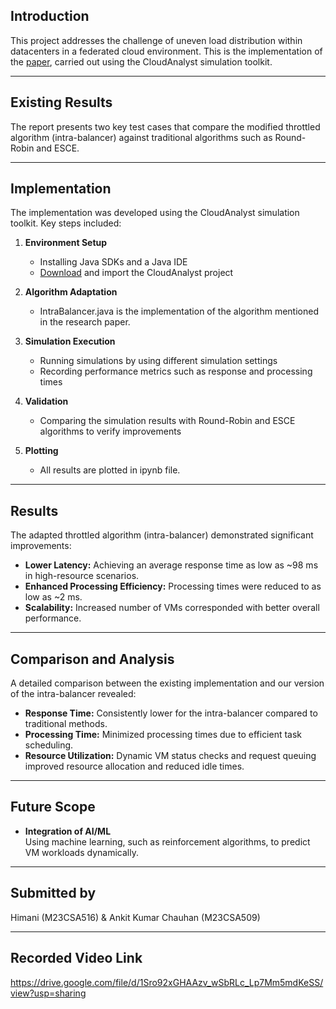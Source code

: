 ## Introduction

This project addresses the challenge of uneven load distribution within datacenters in a federated cloud environment. This is the implementation of the [paper](https://ieeexplore.ieee.org/stamp/stamp.jsp?tp=&arnumber=10629693), carried out using the CloudAnalyst simulation toolkit.

---
## Existing Results

The report presents two key test cases that compare the modified throttled algorithm (intra-balancer) against traditional algorithms such as Round-Robin and ESCE.

---
## Implementation

The implementation was developed using the CloudAnalyst simulation toolkit. Key steps included:

1. **Environment Setup**  
   - Installing Java SDKs and a Java IDE  
   - [Download](https://github.com/Ankit-IITJ/VCC_Project.git) and import the CloudAnalyst project
      
2. **Algorithm Adaptation**  
   - IntraBalancer.java is the implementation of the algorithm mentioned in the research paper.
     
3. **Simulation Execution**  
   - Running simulations by using different simulation settings
   - Recording performance metrics such as response and processing times
     
4. **Validation**  
   - Comparing the simulation results with Round-Robin and ESCE algorithms to verify improvements

5. **Plotting**
   - All results are plotted in ipynb file. 

---
## Results

The adapted throttled algorithm (intra-balancer) demonstrated significant improvements:

- **Lower Latency:** Achieving an average response time as low as ~98 ms in high-resource scenarios.
- **Enhanced Processing Efficiency:** Processing times were reduced to as low as ~2 ms.
- **Scalability:** Increased number of VMs corresponded with better overall performance.

---
## Comparison and Analysis

A detailed comparison between the existing implementation and our version of the intra-balancer revealed:

- **Response Time:** Consistently lower for the intra-balancer compared to traditional methods.
- **Processing Time:** Minimized processing times due to efficient task scheduling.
- **Resource Utilization:** Dynamic VM status checks and request queuing improved resource allocation and reduced idle times.

---
## Future Scope

- **Integration of AI/ML**  
  Using machine learning, such as reinforcement algorithms, to predict VM workloads dynamically.

---
## Submitted by 
Himani (M23CSA516) & Ankit Kumar Chauhan (M23CSA509)

---
## Recorded Video Link
https://drive.google.com/file/d/1Sro92xGHAAzv_wSbRLc_Lp7Mm5mdKeSS/view?usp=sharing
